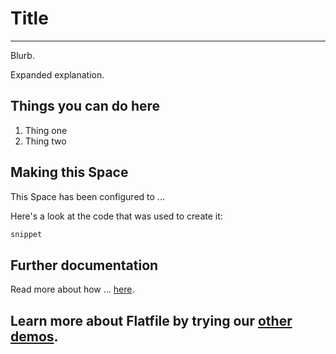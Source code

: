 # Title

---

Blurb.

Expanded explanation.


## Things you can do here

1. Thing one
2. Thing two

## Making this Space

This Space has been configured to ...

Here's a look at the code that was used to create it:

```jsx
snippet
```

## Further documentation

Read more about how ... <a href="link" target="_blank">here</a>.

## Learn more about Flatfile by trying our <a href="https://platform.flatfile.com/getting-started" target="_blank">other demos</a>.
